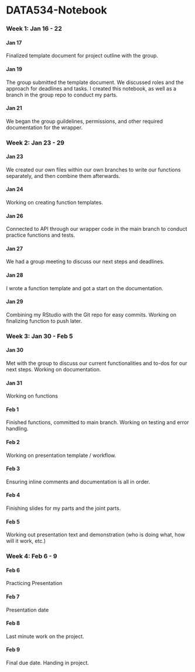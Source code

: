 # DATA534-Notebook

### Week 1: Jan 16 - 22

#### Jan 17

Finalized template document for project outline with the group.

#### Jan 19

The group submitted the template document. We discussed roles and the approach for deadlines and tasks. I created this notebook, as well as a branch in the group repo to conduct my parts.

#### Jan 21

We began the group guildelines, permissions, and other required documentation for the wrapper.

### Week 2: Jan 23 - 29

#### Jan 23

We created our own files within our own branches to write our functions separately, and then combine them afterwards.

#### Jan 24

Working on creating function templates.

#### Jan 26

Connected to API through our wrapper code in the main branch to conduct practice functions and tests.

#### Jan 27

We had a group meeting to discuss our next steps and deadlines.

#### Jan 28

I wrote a function template and got a start on the documentation.

#### Jan 29

Combining my RStudio with the Git repo for easy commits. Working on finalizing function to push later.

### Week 3: Jan 30 - Feb 5

#### Jan 30 

Met with the group to discuss our current functionalities and to-dos for our next steps. Working on documentation.

#### Jan 31

Working on functions

#### Feb 1

Finished functions, committed to main branch. Working on testing and error handling.

#### Feb 2

Working on presentation template / workflow.

#### Feb 3

Ensuring inline comments and documentation is all in order.

#### Feb 4

Finishing slides for my parts and the joint parts.

#### Feb 5

Working out presentation text and demonstration (who is doing what, how will it work, etc.)

### Week 4: Feb 6 - 9

#### Feb 6

Practicing Presentation

#### Feb 7

Presentation date

#### Feb 8

Last minute work on the project.

#### Feb 9

Final due date. Handing in project.
